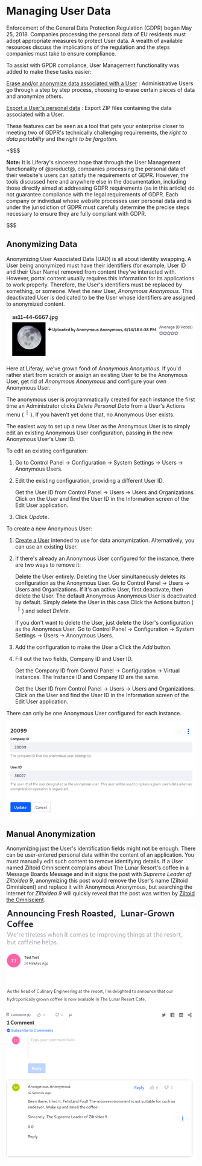 # Managing User Data [](id=managing-user-data)

Enforcement of the General Data Protection Regulation (GDPR) began May 25,
2018. Companies processing the personal data of EU residents must adopt
appropriate measures to protect User data. A wealth of available resources
discuss the implications of the regulation and the steps companies must take to
ensure compliance.

To assist with GPDR compliance, User Management functionality was added to make
these tasks easier:

[Erase and/or anonymize data associated with a User](/discover/deployment/-/knowledge_base/7-1/sanitizing-user-data)
: Administrative Users go through a step by step process, choosing to erase
certain pieces of data and anonymize others.

[Export a User's personal data](/discover/deployment/-/knowledge_base/7-1/exporting-user-data)
: Export ZIP files containing the data associated with a User.

These features can be seen as a tool that gets your enterprise closer to meeting
two of GDPR's technically challenging requirements, the _right to data
portability_ and the _right to be forgotten_. 

+$$$

**Note:** It is Liferay's sincerest hope that through the User Management
functionality of @product@, companies processing the personal data of their
website's users can satisfy the requirements of GDPR. However, the tools
discussed here and anywhere else in the documentation, including those directly
aimed at addressing GDPR requirements (as in this article) do not guarantee
compliance with the legal requirements of GDPR. Each company or individual whose
website processes user personal data and is under the jurisdiction of GDPR must
carefully determine the precise steps necessary to ensure they are fully compliant
with GDPR.

$$$

## Anonymizing Data [](id=anonymizing-data)

Anonymizing User Associated Data (UAD) is all about identity swapping. A User
being anonymized must have their identifiers (for example, User ID and their
User Name) removed from content they've interacted with. However, portal content
usually requires this information for its applications to work properly.
Therefore, the User's identifiers must be replaced by something, or someone.
Meet the new User, *Anonymous Anonymous*. This deactivated User is dedicated to
be the User whose identifiers are assigned to anonymized content. 

![Figure 1: Anonymized content is presented with the User Anonymous Anonymous's identifying information.](../../../images/users-anonymized-content.png)

Here at Liferay, we've grown fond of *Anonymous Anonymous*. If you'd rather
start from scratch or assign an existing User to be the Anonymous User, get rid
of *Anonymous Anonymous* and configure your own Anonymous User.

The anonymous user is programmatically created for each instance the first time
an Administrator clicks *Delete Personal Data* from a User's Actions menu
(![Actions](../../../images/icon-actions.png)). If you haven't yet done that, no
Anonymous User exists.

The easiest way to set up a new User as the Anonymous User is to simply edit an
existing Anonymous User configuration, passing in the new Anonymous User's User
ID. 

To edit an existing configuration:

1.  Go to Control Panel &rarr; Configuration &rarr; System Settings &rarr; Users
    &rarr; Anonymous Users.

2.  Edit the existing configuration, providing a different User ID.

    Get the User ID from Control Panel &rarr; Users &rarr; Users and
    Organizations. Click on the User and find the User ID in the Information
    screen of the Edit User application.

3.  Click *Update*.

To create a new Anonymous User:

1.  [Create a User](/discover/portal/-/knowledge_base/7-1/adding-editing-and-deleting-users#adding-users)
    intended to use for data anonymization. Alternatively, you can use an
    existing User.

2.  If there's already an Anonymous User configured for the instance, there are
    two ways to remove it: 
    
    Delete the User entirely. Deleting the User simultaneously deletes its
    configuration as the Anonymous User. Go to Control Panel &rarr; Users &rarr;
    Users and Organizations. If it's an active User, first deactivate, then
    delete the User. The default Anonymous Anonymous User is deactivated by
    default. Simply delete the User in this case.Click the Actions button
    (![Actions](../../../images/icon-actions.png)) and select *Delete*.

    If you don't want to delete the User, just delete the User's configuration
    as the Anonymous User. Go to Control Panel &rarr; Configuration &rarr;
    System Settings &rarr; Users &rarr; Anonymous Users.

3.  Add the configuration to make the User a Click the *Add* button.

5.  Fill out the two fields, Company ID and User ID. 

    Get the Company ID from Control Panel &rarr; Configuration &rarr; Virtual
    Instances. The Instance ID and Company ID are the same.

    Get the User ID from Control Panel &rarr; Users &rarr; Users and
    Organizations. Click on the User and find the User ID in the Information
    screen of the Edit User application.

There can only be one Anonymous User configured for each instance.

![Figure 2: Assign your own Anonymous User from Control Panel &rarr; Configuration &rarr; System Settings &rarr; Users &rarr; Anonymous User.](../../../images/users-anonymous-config.png)

## Manual Anonymization [](id=manual-anonymization)

Anonymizing just the User's identification fields might not be enough. There can
be user-entered personal data within the content of an application. You must
manually edit such content to remove identifying details. If a User named
Ziltoid Omniscient complains about The Lunar Resort's coffee in a Message Boards
Message and in it signs the post with _Supreme Leader of Ziltoidea 9_,
anonymizing this post would remove the User's name (Ziltoid Omnisicent) and
replace it with Anonymous Anonymous, but searching the internet for _Ziltoidea
9_ will quickly reveal that the post was written by
[Ziltoid the Omniscient](https://en.wikipedia.org/wiki/Ziltoid_the_Omniscient).

![Figure 3: Even though this Message Boards Message (a comment on a blog post in this case) is anonymized, it should be edited to remove User Associated Data from the content of the message.](../../../images/users-partial-anonymization.png)


